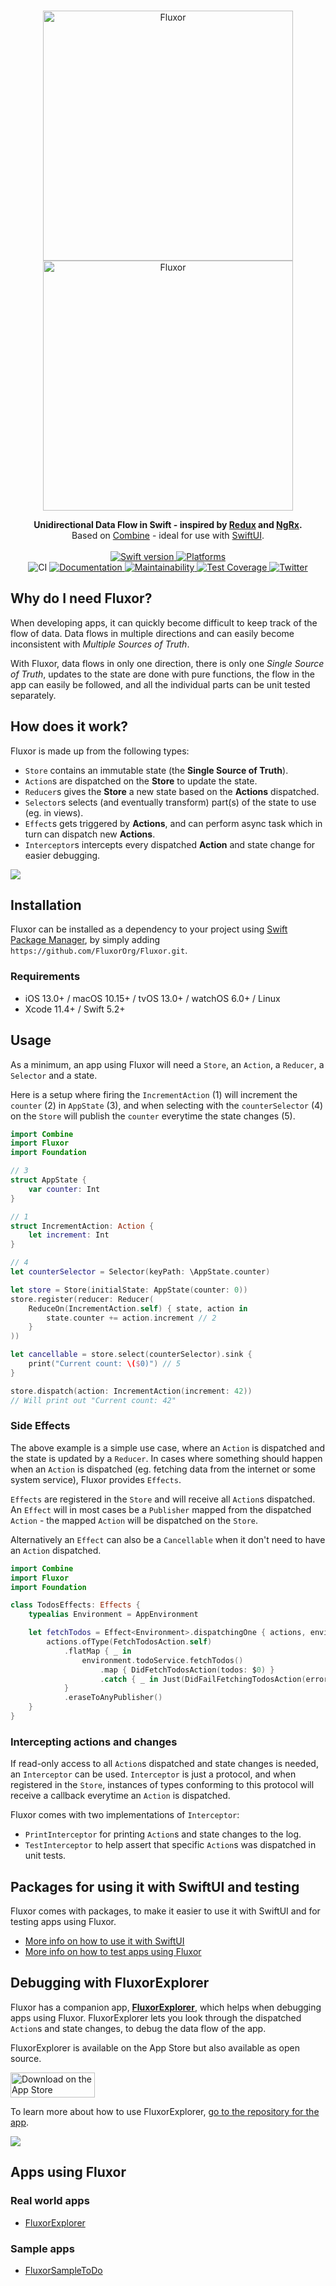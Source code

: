 <p align="center">
    <br />
    <img src="Assets/Fluxor-logo-light.png#gh-dark-mode-only" width="400" max-width="90%" alt="Fluxor" />
    <img src="Assets/Fluxor-logo-dark.png#gh-light-mode-only" width="400" max-width="90%" alt="Fluxor" />
</p>

<p align="center">
    <b>Unidirectional Data Flow in Swift - inspired by <a href="https://redux.js.org">Redux</a> and <a href="https://ngrx.io">NgRx</a>.</b><br />
    Based on <a href="https://developer.apple.com/documentation/combine">Combine</a> - ideal for use with <a href="https://developer.apple.com/documentation/swiftui">SwiftUI</a>.<br />
    <br />
    <a href="https://swiftpackageindex.com/FluxorOrg/Fluxor">
        <img src="https://img.shields.io/endpoint?url=https%3A%2F%2Fswiftpackageindex.com%2Fapi%2Fpackages%2FFluxorOrg%2FFluxor%2Fbadge%3Ftype%3Dswift-versions" alt="Swift version" />
    </a>
    <a href="https://swiftpackageindex.com/FluxorOrg/Fluxor">
        <img src="https://img.shields.io/endpoint?url=https%3A%2F%2Fswiftpackageindex.com%2Fapi%2Fpackages%2FFluxorOrg%2FFluxor%2Fbadge%3Ftype%3Dplatforms" alt="Platforms" />
    </a>
    <br />
    <img src="https://github.com/FluxorOrg/Fluxor/workflows/CI/badge.svg" alt="CI" />
    <a href="https://fluxor.dev">
        <img src="https://raw.githubusercontent.com/FluxorOrg/Fluxor/gh-pages/badge.svg" alt="Documentation" />
    </a>
    <a href="https://codeclimate.com/github/FluxorOrg/Fluxor/maintainability">
        <img src="https://api.codeclimate.com/v1/badges/f2ea66abc81e4a578a31/maintainability" alt="Maintainability" />
    </a>
    <a href="https://codeclimate.com/github/FluxorOrg/Fluxor/test_coverage">
        <img src="https://api.codeclimate.com/v1/badges/f2ea66abc81e4a578a31/test_coverage" alt="Test Coverage" />
    </a>
    <a href="https://twitter.com/mortengregersen">
        <img src="https://img.shields.io/badge/twitter-@mortengregersen-blue.svg?style=flat" alt="Twitter" />
    </a>
</p>

## Why do I need Fluxor?
When developing apps, it can quickly become difficult to keep track of the flow of data. Data flows in multiple directions and can easily become inconsistent with *Multiple Sources of Truth*.

With Fluxor, data flows in only one direction, there is only one *Single Source of Truth*, updates to the state are done with pure functions, the flow in the app can easily be followed, and all the individual parts can be unit tested separately.

## How does it work?
Fluxor is made up from the following types:

* `Store` contains an immutable state (the **Single Source of Truth**).
* `Action`s are dispatched on the **Store** to update the state.
* `Reducer`s gives the **Store** a new state based on the **Actions** dispatched.
* `Selector`s selects (and eventually transform) part(s) of the state to use (eg. in views).
* `Effect`s gets triggered by **Actions**, and can perform async task which in turn can dispatch new **Actions**.
* `Interceptor`s intercepts every dispatched **Action** and state change for easier debugging.

![](https://raw.githubusercontent.com/FluxorOrg/Fluxor/master/Assets/Diagram.png)

## Installation

Fluxor can be installed as a dependency to your project using [Swift Package Manager](https://swift.org/package-manager), by simply adding `https://github.com/FluxorOrg/Fluxor.git`.

### Requirements

- iOS 13.0+ / macOS 10.15+ / tvOS 13.0+ / watchOS 6.0+ / Linux
- Xcode 11.4+ / Swift 5.2+

## Usage
As a minimum, an app using Fluxor will need a `Store`, an `Action`, a `Reducer`, a `Selector` and a state.

Here is a setup where firing the `IncrementAction` (1) will increment the `counter` (2) in `AppState` (3), and when selecting with the `counterSelector` (4) on the `Store` will publish the `counter` everytime the state changes (5).

```swift
import Combine
import Fluxor
import Foundation

// 3
struct AppState {
    var counter: Int
}

// 1
struct IncrementAction: Action {
    let increment: Int
}

// 4
let counterSelector = Selector(keyPath: \AppState.counter)

let store = Store(initialState: AppState(counter: 0))
store.register(reducer: Reducer(
    ReduceOn(IncrementAction.self) { state, action in
        state.counter += action.increment // 2
    }
))

let cancellable = store.select(counterSelector).sink {
    print("Current count: \($0)") // 5
}

store.dispatch(action: IncrementAction(increment: 42))
// Will print out "Current count: 42"
```

### Side Effects
The above example is a simple use case, where an `Action` is dispatched and the state is updated by a `Reducer`. In cases where something should happen when an `Action` is dispatched (eg. fetching data from the internet or some system service), Fluxor provides `Effects`.

`Effects` are registered in the `Store` and will receive all `Action`s dispatched. An `Effect` will in most cases be a `Publisher` mapped from the dispatched `Action` - the mapped `Action` will be dispatched on the `Store`.

Alternatively an `Effect` can also be a `Cancellable` when it don't need to have an `Action` dispatched.

```swift
import Combine
import Fluxor
import Foundation

class TodosEffects: Effects {
    typealias Environment = AppEnvironment

    let fetchTodos = Effect<Environment>.dispatchingOne { actions, environment in
        actions.ofType(FetchTodosAction.self)
            .flatMap { _ in
                environment.todoService.fetchTodos()
                    .map { DidFetchTodosAction(todos: $0) }
                    .catch { _ in Just(DidFailFetchingTodosAction(error: "An error occurred.")) }
            }
            .eraseToAnyPublisher()
    }
}
```

### Intercepting actions and changes
If read-only access to all `Action`s dispatched and state changes is needed, an `Interceptor` can be used. `Interceptor` is just a protocol, and when registered in the `Store`, instances of types conforming to this protocol will receive a callback everytime an `Action` is dispatched.

Fluxor comes with two implementations of `Interceptor`:

* `PrintInterceptor` for printing `Action`s and state changes to the log.
* `TestInterceptor` to help assert that specific `Action`s was dispatched in unit tests.

## Packages for using it with SwiftUI and testing
Fluxor comes with packages, to make it easier to use it with SwiftUI and for testing apps using Fluxor.

* [More info on how to use it with SwiftUI](https://fluxor.dev/Using%20Fluxor%20with%20SwiftUI.html)
* [More info on how to test apps using Fluxor](https://fluxor.dev/Test%20Support.html)

## Debugging with FluxorExplorer
Fluxor has a companion app, [**FluxorExplorer**](https://github.com/FluxorOrg/FluxorExplorer), which helps when debugging apps using Fluxor. FluxorExplorer lets you look through the dispatched `Action`s and state changes, to debug the data flow of the app.

FluxorExplorer is available on the App Store but also available as open source.

<a href="https://apps.apple.com/us/app/fluxorexplorer/id1515805273?mt=8">
	<img src="https://linkmaker.itunes.apple.com/en-us/badge-lrg.svg?releaseDate=2020-06-08&kind=iossoftware&bubble=ios_apps" style="width: 135px; height: 40px" alt="Download on the App Store" />
</a>

To learn more about how to use FluxorExplorer, [go to the repository for the app](https://github.com/FluxorOrg/FluxorExplorer).

![](https://raw.githubusercontent.com/FluxorOrg/Fluxor/master/Assets/FluxorExplorer.png)


## Apps using Fluxor

### Real world apps

* [FluxorExplorer](https://github.com/FluxorOrg/FluxorExplorer)

### Sample apps

* [FluxorSampleToDo](https://github.com/FluxorOrg/FluxorSampleToDo)
